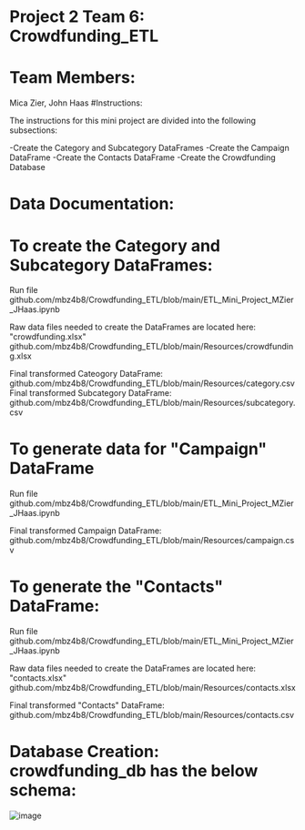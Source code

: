 # Project 2 Team 6:  Crowdfunding_ETL

# Team Members: 
Mica Zier, John Haas
#Instructions:

The instructions for this mini project are divided into the following subsections:

-Create the Category and Subcategory DataFrames
-Create the Campaign DataFrame
-Create the Contacts DataFrame
-Create the Crowdfunding Database

# Data Documentation: 

# To create the Category and Subcategory DataFrames:
Run file github.com/mbz4b8/Crowdfunding_ETL/blob/main/ETL_Mini_Project_MZier_JHaas.ipynb

Raw data files needed to create the DataFrames are located here: 
"crowdfunding.xlsx" github.com/mbz4b8/Crowdfunding_ETL/blob/main/Resources/crowdfunding.xlsx

Final transformed Cateogory DataFrame:  github.com/mbz4b8/Crowdfunding_ETL/blob/main/Resources/category.csv
Final transformed Subcategory DataFrame: github.com/mbz4b8/Crowdfunding_ETL/blob/main/Resources/subcategory.csv

# To generate data for "Campaign" DataFrame
Run file github.com/mbz4b8/Crowdfunding_ETL/blob/main/ETL_Mini_Project_MZier_JHaas.ipynb

Final transformed Campaign DataFrame: github.com/mbz4b8/Crowdfunding_ETL/blob/main/Resources/campaign.csv

# To generate the "Contacts" DataFrame:
Run file github.com/mbz4b8/Crowdfunding_ETL/blob/main/ETL_Mini_Project_MZier_JHaas.ipynb

Raw data files needed to create the DataFrames are located here: 
"contacts.xlsx" github.com/mbz4b8/Crowdfunding_ETL/blob/main/Resources/contacts.xlsx

Final transformed "Contacts" DataFrame:  github.com/mbz4b8/Crowdfunding_ETL/blob/main/Resources/contacts.csv

# Database Creation: crowdfunding_db has the below schema:

![image](https://github.com/mbz4b8/Crowdfunding_ETL/assets/149974307/32bff442-ef87-42aa-af06-d66535f00d5b)


